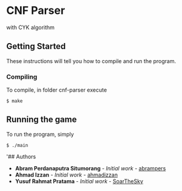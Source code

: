 # CNF Parser
with CYK algorithm

## Getting Started

These instructions will tell you how to compile and run the program.

### Compiling

To compile, in folder cnf-parser execute

```
$ make
```

## Running the game

To run the program, simply

```
$ ./main
```

'## Authors

* **Abram Perdanaputra Situmorang** - *Initial work* - [abrampers](https://github.com/abrampers)
* **Ahmad Izzan** - *Initial work* - [ahmadizzan](https://github.com/ahmadizzan)
* **Yusuf Rahmat Pratama** - *Initial work* - [SoarTheSky](https://github.com/SoarTheSky)
